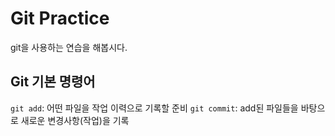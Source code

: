 # Git Practice

git을 사용하는 연습을 해봅시다.

## Git 기본 명령어

`git add`: 어떤 파일을 작업 이력으로 기록할 준비
`git commit`: add된 파일들을 바탕으로 새로운 변경사항(작업)을 기록